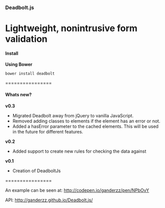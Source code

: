 ### Deadbolt.js
**Lightweight, nonintrusive form validation**
================

#### Install
**Using Bower**
```
bower install deadbolt
```

================

#### Whats new?
**v0.3** 
* Migrated Deadbolt away from jQuery to vanilla JavaScript. 
* Removed adding classes to elements if the element has an error or not.
* Added a hasError parameter to the cached elements. This will be used in the future for different features.

**v0.2**

* Added support to create new rules for checking the data against

**v0.1** 
* Creation of DeadboltJs

================

An example can be seen at: http://codepen.io/ganderzz/pen/NPbOvY

API: http://ganderzz.github.io/Deadbolt.js/
